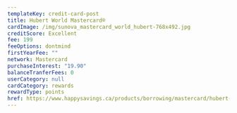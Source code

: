 ```yaml
---
templateKey: credit-card-post
title: Hubert World Mastercard®
cardImage: /img/sunova_mastercard_world_hubert-768x492.jpg
creditScore: Excellent
fee: 199
feeOptions: dontmind
firstYearFee: ""
network: Mastercard
purchaseInterest: "19.90"
balanceTranferFees: 0
userCategory: null
cardCategory: rewards
rewardType: points
href: https://www.happysavings.ca/products/borrowing/mastercard/hubert-world-mastercard/
---
```

